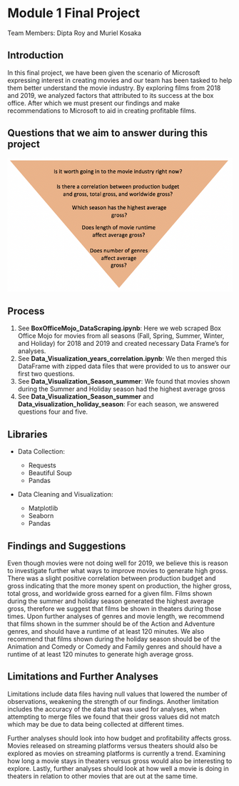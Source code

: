 # Module 1 Final Project 
Team Members: Dipta Roy and Muriel Kosaka 

## Introduction

In this final project, we have been given the scenario of Microsoft expressing interest in creating movies and our team has been tasked to help them better understand the movie industry. By exploring films from 2018 and 2019, we analyzed factors that attributed to its success at the box office. After which we must present our findings and make recommendations to Microsoft to aid in creating profitable films. 

## Questions that we aim to answer during this project
 
![Pyramid](/data/Pictures/pyramid.png)

## Process
 
1)	See **BoxOfficeMojo_DataScraping.ipynb**: Here we web scraped Box Office Mojo for movies from all seasons (Fall, Spring, Summer, Winter, and Holiday) for 2018 and 2019 and created necessary Data Frame’s for analyses.
2)	See **Data_Visualization_years_correlation.ipynb**: We then merged this DataFrame with zipped data files that were provided to us to answer our first two questions.
3)	See **Data_Visualization_Season_summer**: We found that movies shown during the Summer and Holiday season had the highest average gross
4)	See **Data_Visualization_Season_summer** and **Data_visualization_holiday_season**: For each season, we answered questions four and five.

## Libraries

* Data Collection:
  * Requests
  * Beautiful Soup
  * Pandas
  
* Data Cleaning and Visualization:
  * Matplotlib
  * Seaborn
  * Pandas


## Findings and Suggestions

Even though movies were not doing well for 2019, we believe this is reason to investigate further what ways to improve movies to generate high gross. There was a slight positive correlation between production budget and gross indicating that the more money spent on production, the higher gross, total gross, and worldwide gross earned for a given film. Films shown during the summer and holiday season generated the highest average gross, therefore we suggest that films be shown in theaters during those times. Upon further analyses of genres and movie length, we recommend that films shown in the summer should be of the Action and Adventure genres, and should have a runtime of at least 120 minutes. We also recommend that films shown during the holiday season should be of the Animation and Comedy or Comedy and Family genres and should have a runtime of at least 120 minutes to generate high average gross. 

## Limitations and Further Analyses

Limitations include data files having null values that lowered the number of observations, weakening the strength of our findings. Another limitation includes the accuracy of the data that was used for analyses, when attempting to merge files we found that their gross values did not match which may be due to data being collected at different times. 

Further analyses should look into how budget and profitability affects gross. Movies released on streaming platforms versus theaters should also be explored as movies on streaming platforms is currently a trend. Examining how long a movie stays in theaters versus gross would also be interesting to explore. Lastly, further analyses should look at how well a movie is doing in theaters in relation to other movies that are out at the same time. 

